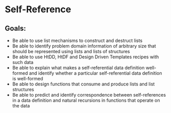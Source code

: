 # Self-Reference
## Goals:
* Be able to use list mechanisms to construct and destruct lists
* Be able to identify problem domain information of arbitrary size that should be represented using lists and lists of structures
* Be able to use HtDD, HtDF and Design Driven Templates recipes with such data
* Be able to explain what makes a self-referential data definition well-formed and identify whether a particular self-referential data definition is well-formed
* Be able to design functions that consume and produce lists and list structures
* Be able to predict and identify correspondence between self-references in a data definition and natural recursions in functions that operate on the data
